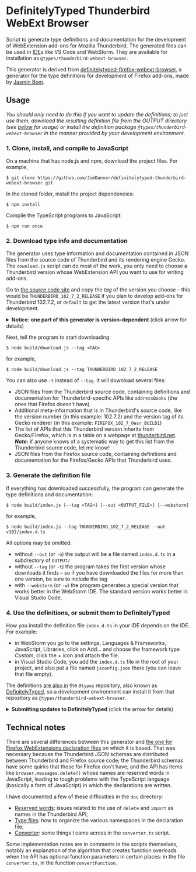 # DefinitelyTyped Thunderbird WebExt Browser

Script to generate type definitions and documentation for the development of WebExtension add-ons for Mozilla Thunderbird. The generated files can be used in [IDE](## "integrated development environment")s like VS Code and WebStorm. They are available for installation as `@types/thunderbird-webext-browser`.

This generator is derived from [definitelytyped-firefox-webext-browser](https://github.com/jsmnbom/definitelytyped-firefox-webext-browser), a generator for the type definitions for development of Firefox add-ons, made by [Jasmin Bom](https://github.com/jsmnbom).

## Usage
*You should only need to do this if you want to update the definitions; to just use them, download the resulting definition file from the OUTPUT directory (see [below](#4-use-the-definitions-or-submit-them-to-definitelytyped) for usage) or install the definition package `@types/thunderbird-webext-browser` in the manner provided by your development environment.*

### 1. Clone, install, and compile to JavaScript
On a machine that has node.js and npm, download the project files. For example,

```shell
$ git clone https://github.com/JimDanner/definitelytyped-thunderbird-webext-browser.git
```

In the cloned folder, install the project dependencies:

```shell
$ npm install
```

Compile the TypeScript programs to JavaScript:

```shell
$ npm run once
```

### 2. Download type info and documentation
The generator uses type information and documentation contained in JSON files from the source code of Thunderbird and its rendering engine Gecko. The `download.js` script can do most of the work, you only need to choose a Thunderbird version whose WebExtension API you want to use for writing add-ons.

Go to [the source code site](https://hg.mozilla.org/try-comm-central/tags) and copy the *tag* of the version you choose – this would be `THUNDERBIRD_102_7_2_RELEASE` if you plan to develop add-ons for Thunderbird 102.7.2, or `default` to get the latest version that's under development.

<details>
<summary><b>Notice: one part of this generator is version-dependent</b> (click arrow for details)</summary>

The scripts `src/overrides.ts` and `tb-overrides.ts` correct shortcomings of the downloaded JSON files – they have some duplication, they don't always show the correct return type for functions, and they list some mandatory function parameters as optional. Thus, **whenever the APIs change, the overrides scripts must also be updated**. The current files were updated for version THUNDERBIRD_126_0b1_RELEASE (see [the source code](https://github.com/JimDanner/definitelytyped-thunderbird-webext-browser/blob/master/src/overrides.ts#L1) to verify the current version).

If that differs a lot from the version you're generating for, there may be imperfections in the result.
</details>

Next, tell the program to start downloading:

```shell
$ node build/download.js --tag <TAG>
```

for example,
```shell
$ node build/download.js --tag THUNDERBIRD_102_7_2_RELEASE
```

You can also use `-t` instead of `--tag`. It will download several files:

* JSON files from the Thunderbird source code, containing definitions and documentation for Thunderbird-specific APIs like `addressBooks` (the ones that Firefox doesn't have).
* Additional meta-information that is in Thunderbird's source code, like the version number (in this example: 102.7.2) and the version tag of its Gecko renderer (in this example: `FIREFOX_102_7_0esr_BUILD1`)
* The list of APIs that this Thunderbird version inherits from Gecko/Firefox, which is in a table on a webpage at [thunderbird.net](https://webextension-api.thunderbird.net/en/102/#firefox-webextension-apis-supported-by-thunderbird). ***Note:*** if anyone knows of a systematic way to get this list from the Thunderbird source code, let me know!
* JSON files from the Firefox source code, containing definitions and documentation for the Firefox/Gecko APIs that Thunderbird uses.

### 3. Generate the definition file
If everything has downloaded successfully, the program can generate the type definitions and documentation:

```shell
$ node build/index.js [--tag <TAG>] [--out <OUTPUT_FILE>] [--webstorm]
```

for example,

```shell
$ node build/index.js --tag THUNDERBIRD_102_7_2_RELEASE --out v102/index.d.ts
```

All options may be omitted:

* without `--out` (or `-o`) the output will be a file named `index.d.ts` in a subdrectory of `OUTPUT/`
* without `--tag` (or `-t`) the program takes the first version whose downloads it finds – so if you have downloaded the files for more than one version, be sure to include the tag
* with `--webstorm` (or `-w`) the program generates a special version that works better in the WebStorm IDE. The standard version works better in Visual Studio Code.

### 4. Use the definitions, or submit them to DefinitelyTyped
How you install the definition file `index.d.ts` in your IDE depends on the IDE. For example:

* in WebStorm you go to the settings, Languages & Frameworks, JavaScript, Libraries, click on Add... and choose the framework type *Custom*, click the + icon and attach the file.
* in Visual Studio Code, you add the `index.d.ts` file in the root of your project, and also put a file named `jsconfig.json` there (you can leave that file empty).

The definitions [are also in](https://github.com/DefinitelyTyped/DefinitelyTyped/tree/master/types/thunderbird-webext-browser) the `@types` repository, also known as [DefinitelyTyped](https://github.com/DefinitelyTyped/DefinitelyTyped), so a development environment can install it from that repository as `@types/thunderbird-webext-browser`.

<details><summary><b>Submitting updates to DefinitelyTyped</b> (click the arrow for details)</summary>
The DefinitelyTyped repository will accept updates in the form of pull requests. For sending PRs to DefinitelyTyped you need to include why you changed. For simple updates (Thunderbird version changes), this can be easily generated and uploaded to gist using the included script (requires the gist tool and that you are logged in):

```shell
diffgen THUNDERBIRD_91_8_0_RELEASE THUNDERBIRD_102_7_2_RELEASE
```

</details>

## Technical notes
There are several differences between this generator and [the one for Firefox WebExtensions declaration files](https://github.com/jsmnbom/definitelytyped-firefox-webext-browser) on which it is based. That was necessary because the Thunderbird JSON schemas are distributed between Thunderbird and Firefox source code; the Thunderbird schemas have some quirks that those for Firefox don't have; and the API has items like `browser.messages.delete()` whose names are reserved words in JavaScript, leading to tough problems with the TypeScript language (basically a form of JavaScript) in which the declarations are written.

I have documented a few of these difficulties in the `doc` directory:

* [Reserved words](./doc/Reserved%20words.md): issues related to the use of `delete` and `import` as names in the Thunderbird API;
* [Type files](./doc/Type%20files.md): how to organize the various namespaces in the declaration file;
* [Converter](./doc/Converter.md): some things I came across in the `converter.ts` script.

Some implementation notes are in comments in the scripts themselves, notably an explanation of the algorithm that creates function overloads when the API has optional function parameters in certain places: in the file `converter.ts`, in the function `convertFunction`.
